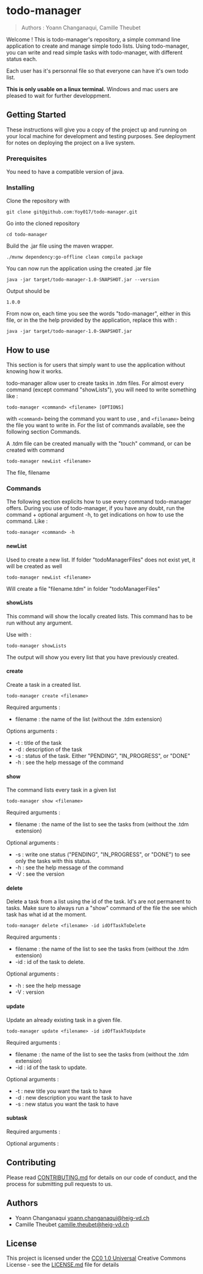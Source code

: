 # todo-manager

> Authors : Yoann Changanaqui, Camille Theubet

Welcome ! This is todo-manager's repository, a simple command line application to create and manage simple todo lists. Using todo-manager, you can write and read simple tasks with todo-manager, with different status each.

Each user has it's personnal file so that everyone can have it's own todo list.

**This is only usable on a linux terminal.** Windows and mac users are pleased to wait for further developpment.

## Getting Started

These instructions will give you a copy of the project up and running on
your local machine for development and testing purposes. See deployment
for notes on deploying the project on a live system.

### Prerequisites

You need to have a compatible version of java.

### Installing

Clone the repository with

```
git clone git@github.com:Yoy017/todo-manager.git
```

Go into the cloned repository

```
cd todo-manager
```

Build the .jar file using the maven wrapper.
```shell
./mvnw dependency:go-offline clean compile package
```

You can now run the application using the created .jar file

```shell
java -jar target/todo-manager-1.0-SNAPSHOT.jar --version
```

Output should be
```shell
1.0.0
```

From now on, each time you see the words "todo-manager", either in this file, or in the the help
provided by the application, replace this with :

```shell
java -jar target/todo-manager-1.0-SNAPSHOT.jar
```

## How to use

This section is for users that simply want to use the application without knowing how it works.

todo-manager allow user to create tasks in .tdm files.
For almost every command (except command "showLists"), you will need to write something like :

```shell
todo-manager <command> <filename> [OPTIONS]
```
with `<command>` being the command you want to use , and `<filename>` being the file you want to write in.
For the list of commands available, see the following section Commands.


A .tdm file can be created manually with the "touch" command, or can be created with command

```shell
todo-manager newList <filename>
```

The file, filename


### Commands

The following section explicits how to use every command todo-manager offers. During you use of todo-manager, if you have any doubt,
run the command + optional argument -h, to get indications on how to use the command. Like :

```shell
todo-manager <command> -h 
```

#### newList
Used to create a new list. If folder "todoManagerFiles" does not exist yet, it will be created as well

```shell
todo-manager newList <filename>
```

Will create a file "filename.tdm" in folder "todoManagerFiles"

#### showLists

This command will show the locally created lists. This command has to be run without any argument.

Use with : 
```shell
todo-manager showLists
```

The output will show you every list that you have previously created.

#### create
Create a task in a created list.

```shell
todo-manager create <filename>
```
Required arguments :
- filename : the name of the list (without the .tdm extension)

Options arguments :
- -t : title of the task
- -d : description of the task
- -s : status of the task. Either "PENDING", "IN_PROGRESS", or "DONE"
- -h : see the help message of the command


#### show

The command lists every task in a given list

```shell
todo-manager show <filename>
```

Required arguments :
- filename : the name of the list to see the tasks from (without the .tdm extension)

Optional arguments :
- -s : write one status ("PENDING", "IN_PROGRESS", or "DONE") to see only the tasks with this status.
- -h : see the help message of the command
- -V : see the version

#### delete

Delete a task from a list using the id of the task. Id's are not permanent to tasks. Make sure to always run a
"show" command of the file the see which task has what id at the moment.

```shell
todo-manager delete <filename> -id idOfTaskToDelete
```

Required arguments :
- filename : the name of the list to see the tasks from (without the .tdm extension)
- -id : id of the task to delete.

Optional arguments :
- -h : see the help message
- -V : version

#### update

Update an already existing task in a given file.

```shell
todo-manager update <filename> -id idOfTaskToUpdate
```

Required arguments :
- filename : the name of the list to see the tasks from (without the .tdm extension)
- -id : id of the task to update.

Optional arguments :
- -t : new title you want the task to have
- -d : new description you want the task to have
- -s : new status you want the task to have 


#### subtask

Required arguments :

Optional arguments :




## Contributing

Please read [CONTRIBUTING.md](CONTRIBUTING.md) for details on our code
of conduct, and the process for submitting pull requests to us.

## Authors
- Yoann Changanaqui yoann.changanaqui@heig-vd.ch
- Camille Theubet camille.theubet@heig-vd.ch


## License

This project is licensed under the [CC0 1.0 Universal](LICENSE.md)
Creative Commons License - see the [LICENSE.md](LICENSE.md) file for
details


